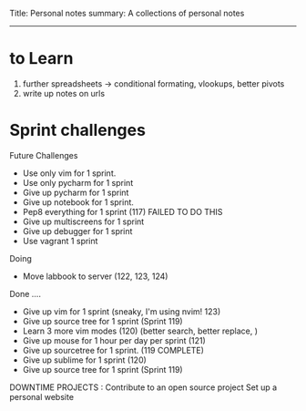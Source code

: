 Title: Personal notes
summary: A collections of personal notes
- - - 

# to Learn

1. further spreadsheets -> conditional formating, vlookups, better pivots
2. write up notes on urls

# Sprint challenges

 Future Challenges

- Use only vim for 1 sprint.
- Use only pycharm for 1 sprint
- Give up pycharm for 1 sprint 
- Give up notebook for 1 sprint.
- Pep8 everything for 1 sprint (117) FAILED TO DO THIS
- Give up multiscreens for 1 sprint
- Give up debugger for 1 sprint
- Use vagrant 1 sprint



Doing

- Move labbook to server (122, 123, 124)

Done ….

- Give up vim for 1 sprint (sneaky, I'm using nvim! 123) 
- Give up source tree for 1 sprint (Sprint 119)
- Learn 3 more vim modes (120) (better search, better replace, )
- Give up mouse for 1 hour per day per sprint (121)
- Give up sourcetree for 1 sprint. (119 COMPLETE)
- Give up sublime for 1 sprint (120)
- Give up source tree for 1 sprint (Sprint 119)


DOWNTIME PROJECTS :
Contribute to an open source project
Set up a personal website 

